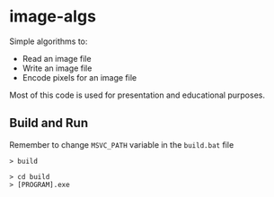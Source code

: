 # image-algs

Simple algorithms to: 
- Read an image file
- Write an image file
- Encode pixels for an image file

Most of this code is used for presentation and educational purposes.

## Build and Run

Remember to change `MSVC_PATH` variable in the `build.bat` file

```console
> build
```

```console
> cd build
> [PROGRAM].exe
```


